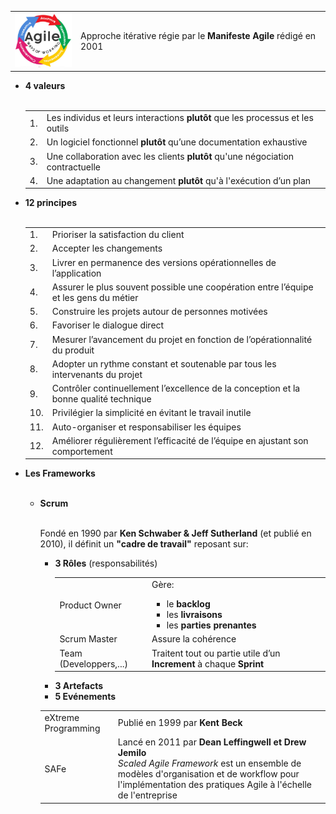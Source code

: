 <table>
	<tr>
		<td><img src="../images/agile.png" width="100"/></td>
		<td>Approche itérative régie par le <b>Manifeste Agile</b> rédigé en 2001</td>
	</tr>
</table>	
<ul>
	<li><b>4 valeurs</b></li>
	<br>
	<table>
		  <tr>
			  <td>1.</td>
			  <td>Les individus et leurs interactions <b>plutôt</b> que les processus et les outils</td>
		  </tr>
		  <tr>
			  <td>2.</td>
			  <td>Un logiciel fonctionnel <b>plutôt</b> qu’une documentation exhaustive</td>
		  </tr>
		  <tr>
			  <td>3.</td>
			  <td>Une collaboration avec les clients <b>plutôt</b> qu'une négociation contractuelle</td>
		  </tr>
		  <tr>
			  <td>4.</td>
			  <td>Une adaptation au changement <b>plutôt</b> qu'à l'exécution d’un plan</td>
		  </tr>
	</table>
	<li><b>12 principes</b></li>
	<br>
	<table>	
		  <tr>
			  <td>1.</td>
			  <td>Prioriser la satisfaction du client</td>
		  </tr>
		  <tr>
			  <td>2.</td>
			  <td>Accepter les changements</td>
		  </tr>
		  <tr>
			  <td>3.</td>
			  <td>Livrer en permanence des versions opérationnelles de l’application</td>
		  </tr>
		  <tr>
			  <td>4.</td>
			  <td>Assurer le plus souvent possible une coopération entre l’équipe et les gens du métier</td>
		  </tr>
		  <tr>
			  <td>5.</td>
			  <td>Construire les projets autour de personnes motivées</td>
		  </tr>
		  <tr>
			  <td>6.</td>
			  <td>Favoriser le dialogue direct</td>
		  </tr>	
		  <tr>
			  <td>7.</td>
			  <td>Mesurer l’avancement du projet en fonction de l’opérationnalité du produit</td>
		  </tr>	
		  <tr>
			  <td>8.</td>
			  <td>Adopter un rythme constant et soutenable par tous les intervenants du projet</td>
		  </tr>	
		  <tr>
			  <td>9.</td>
			  <td>Contrôler continuellement l’excellence de la conception et la bonne qualité technique</td>
		  </tr>	
		  <tr>
			  <td>10.</td>
			  <td>Privilégier la simplicité en évitant le travail inutile</td>
		  </tr>	
		  <tr>
			  <td>11.</td>
			  <td>Auto-organiser et responsabiliser les équipes</td>
		  </tr>	
		  <tr>
			  <td>12.</td>
			  <td>Améliorer régulièrement l’efficacité de l’équipe en ajustant son comportement</td>
		  </tr>				
	</table>
	<li><b>Les Frameworks</b></li>
	<br>
	<ul>
		<li><b>Scrum</b></li>
		<br>
		<p>Fondé en 1990 par <b>Ken Schwaber & Jeff Sutherland</b> (et publié en 2010), il définit un <b>"cadre de travail"</b> reposant sur:</p>
		<ul>
			<li><b>3 Rôles</b> (responsabilités)</li>
				<table>
					<tr>
						<td>Product Owner</td>
						<td>
							Gère:
							<ul>
								<li>le <b>backlog</b></li>
								<li>les <b>livraisons</b></li>
								<li>les <b>parties prenantes</b></li>
							</il
						</td>
					</tr>
					<tr>
						<td>Scrum Master</td>
						<td>Assure la cohérence</td>
					</tr>
					<tr>
						<td>Team (Developpers,...)</td>
						<td>Traitent tout ou partie utile d’un <b>Increment</b> à chaque <b>Sprint</b></td>
					</tr>
				</table>	
			<li><b>3 Artefacts</b></li>
			<li><b>5 Evénements</b></li>
		</ul	
	</ul>
	<table>
		  <tr>
			  <td>eXtreme Programming</td>
			  <td>Publié en 1999 par <b>Kent Beck</b></td>
		  </tr>
		  <tr>
			  <td>SAFe</td>
			  <td>Lancé en 2011 par <b>Dean Leffingwell et Drew Jemilo</b><br> 
			      <i>Scaled Agile Framework</i> est un ensemble de modèles d'organisation et de workflow pour l'implémentation des pratiques Agile à l'échelle de l'entreprise</td>
		  </tr>
	</table>	
</ul>
